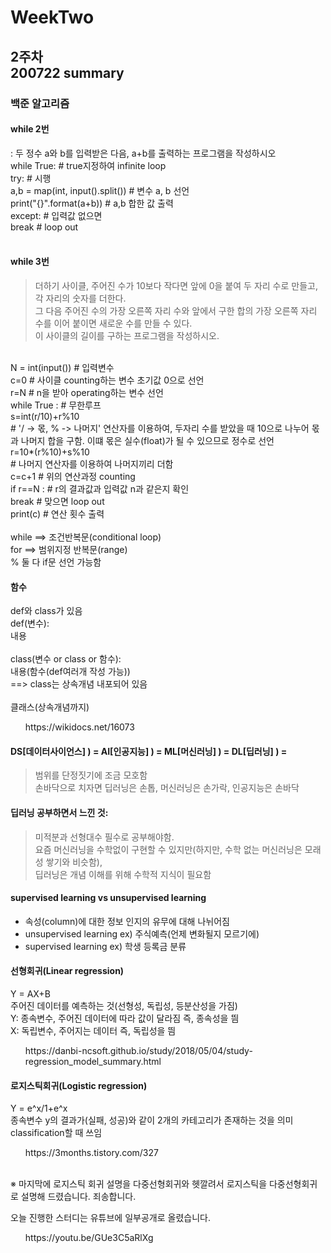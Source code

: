 # WeekTwo
2주차 <br>
200722 summary
--------------

### 백준 알고리즘 
#### while 2번  
: 두 정수 a와 b를 입력받은 다음, a+b를 출력하는 프로그램을 작성하시오 <br>
while True: # true지정하여 infinite loop <br>
    try:  # 시행 <br>
        a,b = map(int, input().split()) # 변수 a, b 선언 <br>
        print("{}".format(a+b)) # a,b 합한 값 출력 <br>
    except: # 입력값 없으면 <br>
        break # loop out  <br>
<br>
#### while 3번
> 더하기 사이클, 주어진 수가 10보다 작다면 앞에 0을 붙여 두 자리 수로 만들고, 각 자리의 숫자를 더한다. <br> 
  그 다음 주어진 수의 가장 오른쪽 자리 수와 앞에서 구한 합의 가장 오른쪽 자리 수를 이어 붙이면 새로운 수를 만들 수 있다. <br> 
  이 사이클의 길이를 구하는 프로그램을 작성하시오. <br>
<br>
N = int(input()) # 입력변수 <br>
c=0 # 사이클 counting하는 변수 초기값 0으로 선언 <br>
r=N # n을 받아 operating하는 변수 선언 <br>
while True : # 무한루프 <br>
    s=int(r/10)+r%10  <br>
# '/ -> 몫, % -> 나머지' 연산자를 이용하여, 두자리 수를 받았을 때 10으로 나누어 몫과 나머지 합을 구함. 이떄 몫은 실수(float)가 될 수 있으므로 정수로 선언 <br>
    r=10*(r%10)+s%10 <br>
# 나머지 연산자를 이용하여 나머지끼리 더함 <br>
    c=c+1 # 위의 연산과정 counting <br>
    if r==N : # r의 결과값과 입력값 n과 같은지 확인 <br>
        break # 맞으면 loop out <br>
print(c) # 연산 횟수 출력 <br>
<br>
while ==> 조건반복문(conditional loop) <br> 
for ==> 범위지정 반복문(range) <br>
% 둘 다 if문 선언 가능함  <br>

#### 함수 
def와 class가 있음 <br>
def(변수): <br>
   내용 <br>
<br>
class(변수 or class or 함수): <br> 
   내용(함수(def여러개 작성 가능)) <br>
==> class는 상속개념 내포되어 있음 <br>
<br>
클래스(상속개념까지)
<ul> https://wikidocs.net/16073 </ul>  

#### DS[데이터사이언스] ) = AI[인공지능] ) = ML[머신러닝] ) = DL[딥러닝] ) =
> 범위를 단정짓기에 조금 모호함 <br>
  손바닥으로 치자면 딥러닝은 손톱, 머신러닝은 손가락, 인공지능은 손바닥 <br>

#### 딥러닝 공부하면서 느낀 것: 
> 미적분과 선형대수 필수로 공부해야함. <br>
  요즘 머신러닝을 수학없이 구현할 수 있지만(하지만, 수학 없는 머신러닝은 모래성 쌓기와 비슷함), <br>
  딥러닝은 개념 이해를 위해 수학적 지식이 필요함<br>

#### supervised learning vs unsupervised learning
- 속성(column)에 대한 정보 인지의 유무에 대해 나뉘어짐 <br>
- unsupervised learning ex) 주식예측(언제 변화될지 모르기에) <br>  
- supervised learning ex) 학생 등록금 분류 <br>

#### 선형회귀(Linear regression)
Y = AX+B <br>
주어진 데이터를 예측하는 것(선형성, 독립성, 등분산성을 가짐)<br>
Y: 종속변수, 주어진 데이터에 따라 값이 달라짐 즉, 종속성을 띔<br>
X: 독립변수, 주어지는 데이터 즉, 독립성을 띔 <br>
<ul> https://danbi-ncsoft.github.io/study/2018/05/04/study-regression_model_summary.html </ul>

#### 로지스틱회귀(Logistic regression)
Y = e^x/1+e^x <br>
종속변수 y의 결과가(실패, 성공)와 같이 2개의 카테고리가 존재하는 것을 의미 <br>
classification할 때 쓰임 <br>
 <ul> https://3months.tistory.com/327 </ul>
<br>
※ 마지막에 로지스틱 회귀 설명을 다중선형회귀와 헷깔려서 로지스틱을 다중선형회귀로 설명해 드렸습니다. 죄송합니다. 
<br>

오늘 진행한 스터디는 유튜브에 일부공개로 올렸습니다.
<ul> https://youtu.be/GUe3C5aRlXg </ul>

